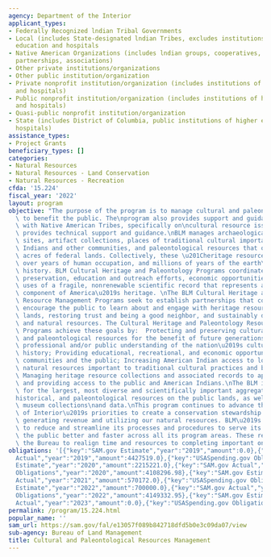 ```yaml
---
agency: Department of the Interior
applicant_types:
- Federally Recognized lndian Tribal Governments
- Local (includes State-designated lndian Tribes, excludes institutions of higher
  education and hospitals
- Native American Organizations (includes lndian groups, cooperatives, corporations,
  partnerships, associations)
- Other private institutions/organizations
- Other public institution/organization
- Private nonprofit institution/organization (includes institutions of higher education
  and hospitals)
- Public nonprofit institution/organization (includes institutions of higher education
  and hospitals)
- Quasi-public nonprofit institution/organization
- State (includes District of Columbia, public institutions of higher education and
  hospitals)
assistance_types:
- Project Grants
beneficiary_types: []
categories:
- Natural Resources
- Natural Resources - Land Conservation
- Natural Resources - Recreation
cfda: '15.224'
fiscal_year: '2022'
layout: program
objective: "The purpose of the program is to manage cultural and paleontological resources\
  \ to benefit the public. The\nprogram also provides support and guidance on consultation\
  \ with Native American Tribes, specifically on\ncultural resource issues, and also\
  \ provides technical support and guidance.\nBLM manages archaeological and historic\
  \ sites, artifact collections, places of traditional cultural importance to American\
  \ Indians and other communities, and paleontological resources that occur on million\
  \ acres of federal lands. Collectively, these \u201Cheritage resources\u201D represent\
  \ over years of human occupation, and millions of years of the earth\u2019s natural\
  \ history. BLM Cultural Heritage and Paleontology Programs coordinate management,\
  \ preservation, education and outreach efforts, economic opportunities, and public\
  \ uses of a fragile, nonrenewable scientific record that represents an important\
  \ component of America\u2019s heritage. \nThe BLM Cultural Heritage and Paleontology\
  \ Resource Management Programs seek to establish partnerships that collaboratively\
  \ encourage the public to learn about and engage with heritage resources on public\
  \ lands, restoring trust and being a good neighbor, and sustainably developing energy\
  \ and natural resources. The Cultural Heritage and Paleontology Resource Management\
  \ Programs achieve these goals by:  Protecting and preserving cultural heritage\
  \ and paleontological resources for the benefit of future generations; Improving\
  \ professional and/or public understanding of the nation\u2019s cultural and natural\
  \ history; Providing educational, recreational, and economic opportunities for local\
  \ communities and the public; Increasing American Indian access to locations and\
  \ natural resources important to traditional cultural practices and beliefs; and\
  \ Managing heritage resource collections and associated records to appropriate standards,\
  \ and providing access to the public and American Indians.\nThe BLM is responsible\
  \ for the largest, most diverse and scientifically important aggregation of cultural,\n\
  historical, and paleontological resources on the public lands, as well as the associated\
  \ museum collections\nand data.\nThis program continues to advance the Department\
  \ of Interior\u2019s priorities to create a conservation stewardship legacy while\
  \ generating revenue and utilizing our natural resources. BLM\u2019s continued commitment\
  \ to reduce and streamline its processes and procedures to serve its customers and\
  \ the public better and faster across all its program areas. These reforms allow\
  \ the Bureau to realign time and resources to completing important on\u2013the-groundwork."
obligations: '[{"key":"SAM.gov Estimate","year":"2019","amount":0.0},{"key":"SAM.gov
  Actual","year":"2019","amount":4427519.0},{"key":"USASpending.gov Obligations","year":"2019","amount":4287432.15},{"key":"SAM.gov
  Estimate","year":"2020","amount":2215221.0},{"key":"SAM.gov Actual","year":"2020","amount":2215221.0},{"key":"USASpending.gov
  Obligations","year":"2020","amount":4108296.98},{"key":"SAM.gov Estimate","year":"2021","amount":2100000.0},{"key":"SAM.gov
  Actual","year":"2021","amount":570172.0},{"key":"USASpending.gov Obligations","year":"2021","amount":3509108.22},{"key":"SAM.gov
  Estimate","year":"2022","amount":700000.0},{"key":"SAM.gov Actual","year":"2022","amount":2230857.0},{"key":"USASpending.gov
  Obligations","year":"2022","amount":4149332.95},{"key":"SAM.gov Estimate","year":"2023","amount":700000.0},{"key":"SAM.gov
  Actual","year":"2023","amount":0.0},{"key":"USASpending.gov Obligations","year":"2023","amount":79606.83}]'
permalink: /program/15.224.html
popular_name: ''
sam_url: https://sam.gov/fal/e13057f089b842718dfd5b0e3c09da07/view
sub-agency: Bureau of Land Management
title: Cultural and Paleontological Resources Management
---
```

